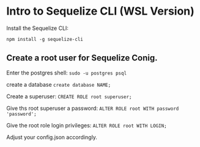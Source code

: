 # Intro to Sequelize CLI (WSL Version)

Install the Sequelize CLI:
```
npm install -g sequelize-cli
```

## Create a root user for Sequelize Conig.

Enter the postgres shell:
`sudo -u postgres psql`

create a database
`create database NAME;`

Create a superuser:
`CREATE ROLE root superuser;`

Give ths root superuser a password:
`ALTER ROLE root WITH password 'password';`

Give the root role login privileges:
`ALTER ROLE root WITH LOGIN;`


Adjust your config.json accordingly.
